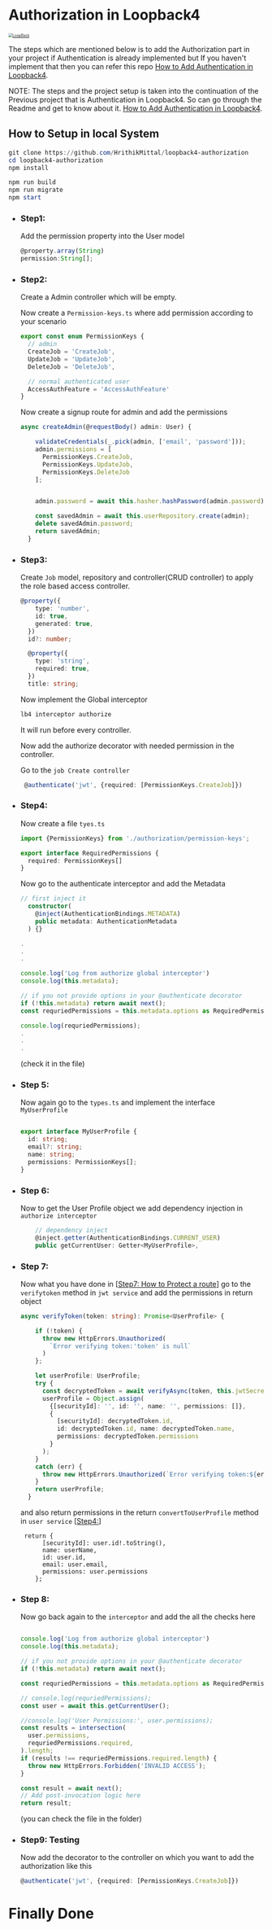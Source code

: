 # Authorization in Loopback4

[<img src="https://github.com/strongloop/loopback-next/raw/master/docs/site/imgs/branding/Powered-by-LoopBack-Badge-(blue)-@2x.png" alt="LoopBack" style="zoom: 50%;" />](http://loopback.io/)

The steps which are mentioned below is to add the Authorization part in your project if Authentication is already implemented but If you haven't implement that then you can refer this repo [How to Add Authentication in Loopback4](https://github.com/HrithikMittal/loopback4-auth).

NOTE: The steps and the project setup is taken into the continuation of the Previous project that is Authentication in Loopback4. So can go through the Readme and get to know about it.
[How to Add Authentication in Loopback4](https://github.com/HrithikMittal/loopback4-auth).


## How to Setup in local System

```powershell
git clone https://github.com/HrithikMittal/loopback4-authorization
cd loopback4-authorization
npm install

npm run build
npm run migrate
npm start
```



* ### Step1:

  Add the permission property into the User model 

  ```typescript
  @property.array(String)
  permission:String[];
  ```

  

* ### Step2: 

  Create a Admin controller which will be empty.

  Now create a ``Permission-keys.ts`` where add permission according to your scenario

  ```typescript
  export const enum PermissionKeys {
    // admin
    CreateJob = 'CreateJob',
    UpdateJob = 'UpdateJob',
    DeleteJob = 'DeleteJob',
  
    // normal authenticated user
    AccessAuthFeature = 'AccessAuthFeature'
  }
  ```

  

  Now create a signup route for admin and add the permissions

  ```typescript
  async createAdmin(@requestBody() admin: User) {
  
      validateCredentials(_.pick(admin, ['email', 'password']));
      admin.permissions = [
        PermissionKeys.CreateJob,
        PermissionKeys.UpdateJob,
        PermissionKeys.DeleteJob
      ];
  
  
      admin.password = await this.hasher.hashPassword(admin.password);
  
      const savedAdmin = await this.userRepository.create(admin);
      delete savedAdmin.password;
      return savedAdmin;
    }
  ```

  

* ### Step3:

  Create ``Job`` model, repository and controller(CRUD controller) to apply the role based access controller.

  ```typescript
  @property({
      type: 'number',
      id: true,
      generated: true,
    })
    id?: number;
  
    @property({
      type: 'string',
      required: true,
    })
    title: string;
  ```

  

  Now implement the Global interceptor

   ```typescript
  lb4 interceptor authorize
   ```

  It will run before every controller.

  

  Now add the authorize decorator with needed permission in the controller.

  Go to the ``job Create controller`` 

  ```typescript
   @authenticate('jwt', {required: [PermissionKeys.CreateJob]})
  ```

  

* ### Step4:

  Now create a file ``tyes.ts``

  ```typescript
  import {PermissionKeys} from './authorization/permission-keys';
  
  export interface RequiredPermissions {
    required: PermissionKeys[]
  }
  ```

  

  Now go to the authenticate interceptor and add the Metadata

  ```typescript
  // first inject it
    constructor(
      @inject(AuthenticationBindings.METADATA)
      public metadata: AuthenticationMetadata
    ) {}
  
  .
  .
  .
  
  console.log('Log from authorize global interceptor')
  console.log(this.metadata);
  
  // if you not provide options in your @authenticate decorator
  if (!this.metadata) return await next();
  const requriedPermissions = this.metadata.options as RequiredPermissions;
  
  console.log(requriedPermissions);
  .
  .
  .
  ```

  (check it in the file)

  

* ### Step 5:

  Now again go to the ``types.ts`` and implement the interface ``MyUserProfile``

  ```typescript
  
  export interface MyUserProfile {
    id: string;
    email?: string;
    name: string;
    permissions: PermissionKeys[];
  }
  ```

  

* ### Step 6: 

  Now to get the User Profile object we add dependency injection in ``authorize interceptor``

  ```typescript
      // dependency inject
      @inject.getter(AuthenticationBindings.CURRENT_USER)
      public getCurrentUser: Getter<MyUserProfile>,
  
  ```

  

* ### Step 7:

  Now what you have done in [[Step7: How to Protect a route]()] go to the ``verifytoken`` method in ``jwt service`` and add the permissions in return object

  ```typescript
  async verifyToken(token: string): Promise<UserProfile> {
  
      if (!token) {
        throw new HttpErrors.Unauthorized(
          `Error verifying token:'token' is null`
        )
      };
  
      let userProfile: UserProfile;
      try {
        const decryptedToken = await verifyAsync(token, this.jwtSecret);
        userProfile = Object.assign(
          {[securityId]: '', id: '', name: '', permissions: []},
          {
            [securityId]: decryptedToken.id,
            id: decryptedToken.id, name: decryptedToken.name,
            permissions: decryptedToken.permissions
          }
        );
      }
      catch (err) {
        throw new HttpErrors.Unauthorized(`Error verifying token:${err.message}`)
      }
      return userProfile;
    }
  ```

  and also return permissions in the return ``convertToUserProfile`` method in ``user service``  [[Step4:]()]

  ```
   return {
        [securityId]: user.id!.toString(),
        name: userName,
        id: user.id,
        email: user.email,
        permissions: user.permissions
      };	
  ```

  

* ### Step 8:

  Now go back again to the ``interceptor`` and add the all the checks here

  ```typescript
  
  console.log('Log from authorize global interceptor')
  console.log(this.metadata);
  
  // if you not provide options in your @authenticate decorator
  if (!this.metadata) return await next();
  
  const requriedPermissions = this.metadata.options as RequiredPermissions;
  
  // console.log(requriedPermissions);
  const user = await this.getCurrentUser();
  
  //console.log('User Permissions:', user.permissions);
  const results = intersection(
  	user.permissions,
  	requriedPermissions.required,
  ).length;
  if (results !== requriedPermissions.required.length) {
  	throw new HttpErrors.Forbidden('INVALID ACCESS');
  }
  
  const result = await next();
  // Add post-invocation logic here
  return result;
  ```

  (you can check the file in the folder)
  
  
  
* ### Step9: Testing

  Now add the decorator to the controller on which you want to add the authorization like this

  ```typescript
  @authenticate('jwt', {required: [PermissionKeys.CreateJob]})
  ```

  


# Finally Done 



